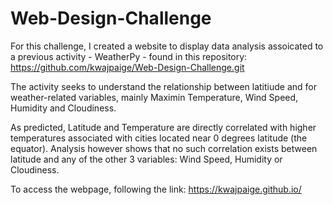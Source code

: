 # Web-Design-Challenge
For this challenge, I created a website to display data analysis assoicated to a previous activity - WeatherPy -  found in this repository: https://github.com/kwajpaige/Web-Design-Challenge.git

The activity seeks to understand the relationship between latitiude and for weather-related variables,  mainly Maximin Temperature, Wind Speed, Humidity and Cloudiness. 

As predicted, Latitude and Temperature are directly correlated with higher temperatures associated with cities located near 0 degrees latitude (the equator). Analysis however shows that no such correlation exists between latitude and any of the other 3 variables: Wind Speed, Humidity or Cloudiness. 

To access the webpage, following the link: https://kwajpaige.github.io/
